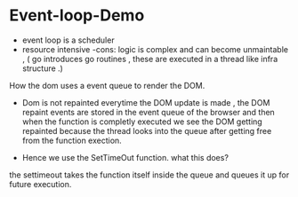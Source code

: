 # Event-loop-Demo


- event loop is a scheduler
- resource intensive
-cons: logic is complex and can become unmaintable , ( go introduces go routines , these are executed in a thread like infra structure .)

How the dom uses a event queue to render the DOM.


- Dom is not repainted everytime the DOM update is made , the DOM repaint events are stored in the event queue of the browser and then when the function is completly executed we see the DOM getting repainted because the thread looks into the queue after getting free from the function exection.


- Hence we use the SetTimeOut function. what this does?

the settimeout takes the function itself inside the queue and queues it up for future execution.
